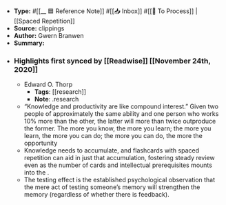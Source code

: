 - **Type:** #[[__ 🟦  Reference Note]] #[[📥 Inbox]] #[[📝 To Process]] | [[Spaced Repetition]] 
- **Source:**  clippings
- **Author:** Gwern Branwen
- **Summary:**
- ### Highlights first synced by [[Readwise]] [[November 24th, 2020]]
    - Edward O. Thorp 
        - **Tags**: [[research]]
        - **Note**: .research
    - “Knowledge and productivity are like compound interest.” Given two people of approximately the same ability and one person who works 10% more than the other, the latter will more than twice outproduce the former. The more you know, the more you learn; the more you learn, the more you can do; the more you can do, the more the opportunity 
    - Knowledge needs to accumulate, and flashcards with spaced repetition can aid in just that accumulation, fostering steady review even as the number of cards and intellectual prerequisites mounts into the . 
    - The testing effect is the established psychological observation that the mere act of testing someone’s memory will strengthen the memory (regardless of whether there is feedback). 
